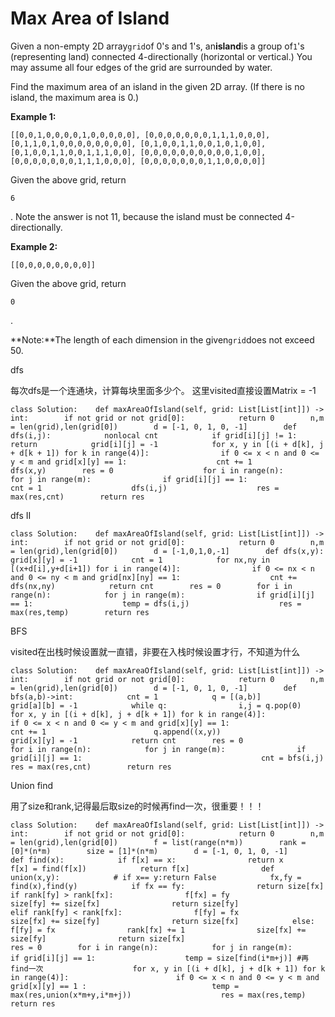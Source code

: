 # Max Area of Island

Given a non-empty 2D array`grid`of 0's and 1's, an**island**is a group of`1`'s \(representing land\) connected 4-directionally \(horizontal or vertical.\) You may assume all four edges of the grid are surrounded by water.

Find the maximum area of an island in the given 2D array. \(If there is no island, the maximum area is 0.\)

**Example 1:**

```text
[[0,0,1,0,0,0,0,1,0,0,0,0,0], [0,0,0,0,0,0,0,1,1,1,0,0,0], [0,1,1,0,1,0,0,0,0,0,0,0,0], [0,1,0,0,1,1,0,0,1,0,1,0,0], [0,1,0,0,1,1,0,0,1,1,1,0,0], [0,0,0,0,0,0,0,0,0,0,1,0,0], [0,0,0,0,0,0,0,1,1,1,0,0,0], [0,0,0,0,0,0,0,1,1,0,0,0,0]]
```

Given the above grid, return

`6`

. Note the answer is not 11, because the island must be connected 4-directionally.

**Example 2:**

```text
[[0,0,0,0,0,0,0,0]]
```

Given the above grid, return

`0`

.

**Note:**The length of each dimension in the given`grid`does not exceed 50.

dfs

每次dfs是一个连通块，计算每块里面多少个。 这里visited直接设置Matrix = -1

```text
class Solution:    def maxAreaOfIsland(self, grid: List[List[int]]) -> int:        if not grid or not grid[0]:            return 0        n,m = len(grid),len(grid[0])        d = [-1, 0, 1, 0, -1]        def dfs(i,j):            nonlocal cnt            if grid[i][j] != 1:                return            grid[i][j] = -1            for x, y in [(i + d[k], j + d[k + 1]) for k in range(4)]:                if 0 <= x < n and 0 <= y < m and grid[x][y] == 1:                    cnt += 1                    dfs(x,y)        res = 0                    for i in range(n):            for j in range(m):                if grid[i][j] == 1:                    cnt = 1                    dfs(i,j)                    res = max(res,cnt)        return res
```

dfs II

```text
class Solution:    def maxAreaOfIsland(self, grid: List[List[int]]) -> int:        if not grid or not grid[0]:            return 0        n,m = len(grid),len(grid[0])        d = [-1,0,1,0,-1]        def dfs(x,y):            grid[x][y] = -1            cnt = 1            for nx,ny in [(x+d[i],y+d[i+1]) for i in range(4)]:                if 0 <= nx < n and 0 <= ny < m and grid[nx][ny] == 1:                    cnt += dfs(nx,ny)            return cnt        res = 0        for i in range(n):            for j in range(m):                if grid[i][j] == 1:                    temp = dfs(i,j)                    res = max(res,temp)        return res                
```

BFS

visited在出栈时候设置就一直错，非要在入栈时候设置才行，不知道为什么

```text
class Solution:    def maxAreaOfIsland(self, grid: List[List[int]]) -> int:        if not grid or not grid[0]:            return 0        n,m = len(grid),len(grid[0])        d = [-1, 0, 1, 0, -1]        def bfs(a,b)->int:            cnt = 1            q = [(a,b)]            grid[a][b] = -1            while q:                i,j = q.pop(0)                              for x, y in [(i + d[k], j + d[k + 1]) for k in range(4)]:                    if 0 <= x < n and 0 <= y < m and grid[x][y] == 1:                        cnt += 1                        q.append((x,y))                        grid[x][y] = -1            return cnt        res = 0                    for i in range(n):            for j in range(m):                if grid[i][j] == 1:                                        cnt = bfs(i,j)                    res = max(res,cnt)        return res
```

Union find

用了size和rank,记得最后取size的时候再find一次，很重要！！！

```text
class Solution:    def maxAreaOfIsland(self, grid: List[List[int]]) -> int:        if not grid or not grid[0]:            return 0        n,m = len(grid),len(grid[0])        f = list(range(n*m))        rank = [0]*(n*m)        size = [1]*(n*m)        d = [-1, 0, 1, 0, -1]        def find(x):            if f[x] == x:                return x            f[x] = find(f[x])            return f[x]                def union(x,y):            # if x== y:return False            fx,fy = find(x),find(y)            if fx == fy:                return size[fx]            if rank[fy] > rank[fx]:                f[fx] = fy                size[fy] += size[fx]                return size[fy]                            elif rank[fy] < rank[fx]:                f[fy] = fx                size[fx] += size[fy]                return size[fx]            else:                f[fy] = fx                rank[fx] += 1                size[fx] += size[fy]                return size[fx]                                    res = 0        for i in range(n):            for j in range(m):                if grid[i][j] == 1:                    temp = size[find(i*m+j)] #再find一次                    for x, y in [(i + d[k], j + d[k + 1]) for k in range(4)]:                        if 0 <= x < n and 0 <= y < m and grid[x][y] == 1 :                            temp = max(res,union(x*m+y,i*m+j))                    res = max(res,temp)                                                      return res                        
```

